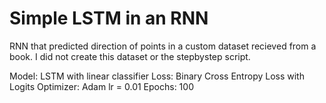 # Simple LSTM in an RNN


RNN that predicted direction of points in a custom dataset recieved from a book. I did not create this dataset or the stepbystep script.


Model: LSTM with linear classifier
Loss: Binary Cross Entropy Loss with Logits
Optimizer: Adam
lr = 0.01
Epochs: 100
